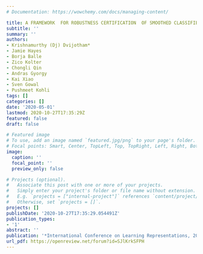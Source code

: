 ```yaml
---
# Documentation: https://wowchemy.com/docs/managing-content/

title: A FRAMEWORK  FOR ROBUSTNESS CERTIFICATION  OF SMOOTHED CLASSIFIERS USING  F-DIVERGENCES
subtitle: ''
summary: ''
authors:
- Krishnamurthy (Dj) Dvijotham*
- Jamie Hayes
- Borja Balle
- Zico Kolter
- Chongli Qin
- Andras Gyorgy
- Kai Xiao
- Sven Gowal
- Pushmeet Kohli
tags: []
categories: []
date: '2020-05-01'
lastmod: 2020-10-27T17:35:29Z
featured: false
draft: false

# Featured image
# To use, add an image named `featured.jpg/png` to your page's folder.
# Focal points: Smart, Center, TopLeft, Top, TopRight, Left, Right, BottomLeft, Bottom, BottomRight.
image:
  caption: ''
  focal_point: ''
  preview_only: false

# Projects (optional).
#   Associate this post with one or more of your projects.
#   Simply enter your project's folder or file name without extension.
#   E.g. `projects = ["internal-project"]` references `content/project/deep-learning/index.md`.
#   Otherwise, set `projects = []`.
projects: []
publishDate: '2020-10-27T17:35:29.054491Z'
publication_types:
- '1'
abstract: ''
publication: '*International Conference on Learning Representations, 2020*'
url_pdf: https://openreview.net/forum?id=SJlKrkSFPH
---
```

